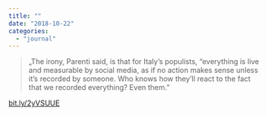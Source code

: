 ```yaml
---
title: ""
date: "2018-10-22"
categories: 
  - "journal"
---
```


> „The irony, Parenti said, is that for Italy’s populists, “everything is live and measurable by social media, as if no action makes sense unless it’s recorded by someone. Who knows how they’ll react to the fact that we recorded everything? Even them.”

[bit.ly/2yVSUUE](http://bit.ly/2yVSUUE)
